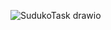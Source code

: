 ![SudukoTask drawio](https://github.com/user-attachments/assets/14c9344e-80a9-448c-895d-ee8490c4e5c9)
